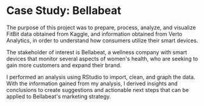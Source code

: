 # Case Study: Bellabeat

The purpose of this project was to prepare, process, analyze, and visualize FitBit data obtained from Kaggle, and information obtained
from Verto Analytics, in order to understand how consumers utilize their smart devices. 

The stakeholder of interest is Bellabeat, a wellness company with smart devices that monitor several aspects of women's health, who are seeking to
gain more customers and expand their brand.

I performed an analysis using RStudio to import, clean, and graph the data. With the information gained from my analysis, I derived insights and conclusions to create suggestions and actionable next steps that can be applied to Bellabeat's marketing strategy.
